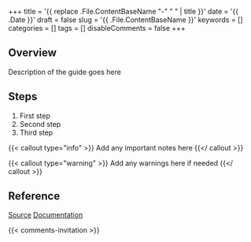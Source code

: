 +++
title = '{{ replace .File.ContentBaseName "-" " " | title }}'
date = '{{ .Date }}'
draft = false
slug = '{{ .File.ContentBaseName }}'
keywords = []
categories = []
tags = []
disableComments = false
+++

## Overview

Description of the guide goes here

## Steps

1. First step
2. Second step
3. Third step

{{< callout type="info" >}}
   Add any important notes here
{{</ callout >}}

{{< callout type="warning" >}}
   Add any warnings here if needed
{{</ callout >}}

## Reference

[Source](404)
[Documentation](404)


{{< comments-invitation >}}